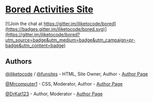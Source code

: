 # [Bored Activities Site](https://iliketocode.github.io/bored/)

[![Join the chat at https://gitter.im/iliketocode/bored](https://badges.gitter.im/iliketocode/bored.svg)](https://gitter.im/iliketocode/bored?utm_source=badge&utm_medium=badge&utm_campaign=pr-badge&utm_content=badge)

## Authors
[@iliketocode](https://github.com/iliketocode/) / [@funsites](https://github.com/funsites) - HTML, Site Owner, Author - [Author Page](http://iliketocode.github.io/bored/authors/iliketocode.html)

[@Mrcomputer1](https://github.com/Mrcomputer1/) - CSS, Moderator, Author - [Author Page](http://iliketocode.github.io/bored/authors/mrcomputer1.html)

[@DrKat123](http://github.com/DrKat123/) - Author, Moderator - [Author Page](http://iliketocode.github.io/bored/authors/drkat123.html)
